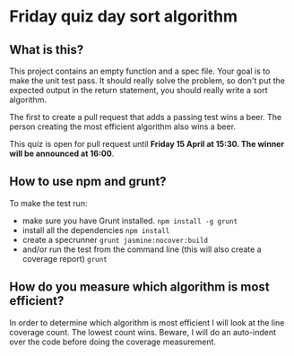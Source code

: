 # Friday quiz day sort algorithm

## What is this?
This project contains an empty function and a spec file. Your goal is to make the unit test pass.
It should really solve the problem, so don't put the expected output in the return statement, you should really write a sort algorithm.

The first to create a pull request that adds a passing test wins a beer.
The person creating the most efficient algorithm also wins a beer.

This quiz is open for pull request until **Friday 15 April at 15:30. The winner will be announced at 16:00**.

## How to use npm and grunt?

To make the test run:
* make sure you have Grunt installed.
```npm install -g grunt```
* install all the dependencies
```npm install```
* create a specrunner
```grunt jasmine:nocover:build```
* and/or run the test from the command line (this will also create a coverage report)
```grunt ```

## How do you measure which algorithm is most efficient?
In order to determine which algorithm is most efficient I will look at the line coverage count. The lowest count wins.
Beware, I will do an auto-indent over the code before doing the coverage measurement.
